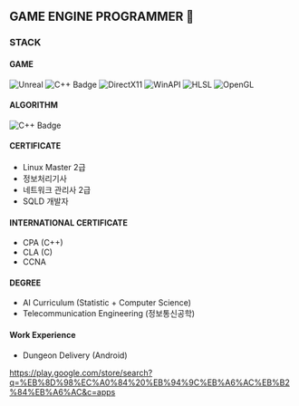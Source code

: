 ## GAME ENGINE PROGRAMMER 👋

<!--
**ohbumjun/ohbumjun** is a ✨ _special_ ✨ repository because its `README.md` (this file) appears on your GitHub profile.

Here are some ideas to get you started:

- 🔭 I’m currently working on ...
- 🌱 I’m currently learning ...
- 👯 I’m looking to collaborate on ...
- 🤔 I’m looking for help with ...
- 💬 Ask me about ...
- 📫 How to reach me: ...
- 😄 Pronouns: ...
- ⚡ Fun fact: ...
-->

### STACK
#### GAME
![Unreal](https://img.shields.io/badge/UNREAL5-black?style=flat-square)
![C++ Badge](https://img.shields.io/badge/C++-grey?style=flat-square)
![DirectX11](https://img.shields.io/badge/DirectX11-darkgrey?style=flat-square)
![WinAPI](https://img.shields.io/badge/WinAPI-purple?style=flat-square)
![HLSL](https://img.shields.io/badge/HLSL-blue?style=flat-square)
![OpenGL](https://img.shields.io/badge/OpenGL-darkblue?style=flat-square)

#### ALGORITHM
![C++ Badge](https://img.shields.io/badge/C++-grey?style=flat-square)

#### CERTIFICATE
- Linux Master 2급
- 정보처리기사
- 네트워크 관리사 2급
- SQLD 개발자

#### INTERNATIONAL CERTIFICATE
- CPA (C++)
- CLA (C)
- CCNA

#### DEGREE
- AI Curriculum (Statistic + Computer Science)
- Telecommunication Engineering (정보통신공학)

#### Work Experience
- Dungeon Delivery (Android)
  
https://play.google.com/store/search?q=%EB%8D%98%EC%A0%84%20%EB%94%9C%EB%A6%AC%EB%B2%84%EB%A6%AC&c=apps
